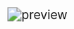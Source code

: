 <img src="https://pic4.zhimg.com/v2-442d4004aa022e46f99d83518b318b5a_r.jpg?source=1940ef5c" alt="preview" style="zoom:200%;" />